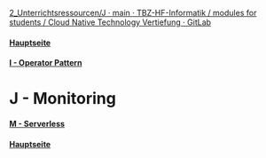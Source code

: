 [2_Unterrichtsressourcen/J · main · TBZ-HF-Informatik / modules for students / Cloud Native Technology Vertiefung · GitLab](https://gitlab.com/ch-tbz-hf/Stud/v-cnt/-/tree/main/2_Unterrichtsressourcen/J)
#### [Hauptseite](/README.md)
#### [I - Operator Pattern](/aufgaben/I%20-%20Operator%20Pattern.md)
# J - Monitoring


#### [M - Serverless](/aufgaben/M%20-%20Serverless.md)
#### [Hauptseite](/README.md)